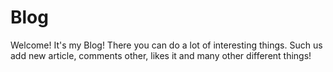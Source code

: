 # Blog
Welcome! It's my Blog! There you can do a lot of interesting things. Such us add new article, comments other, likes it and many other different things!

